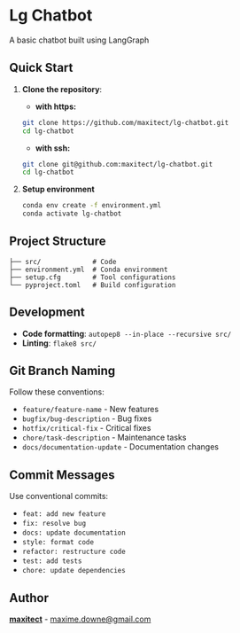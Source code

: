 # Lg Chatbot

A basic chatbot built using LangGraph

## Quick Start

1. **Clone the repository**:

   - **with https:**

   ```bash
   git clone https://github.com/maxitect/lg-chatbot.git
   cd lg-chatbot
   ```

   - **with ssh:**

   ```bash
   git clone git@github.com:maxitect/lg-chatbot.git
   cd lg-chatbot
   ```

2. **Setup environment**

   ```bash
   conda env create -f environment.yml
   conda activate lg-chatbot
   ```

## Project Structure

```
├── src/             # Code
├── environment.yml  # Conda environment
├── setup.cfg        # Tool configurations
└── pyproject.toml   # Build configuration
```

## Development

- **Code formatting**: `autopep8 --in-place --recursive src/`
- **Linting**: `flake8 src/`

## Git Branch Naming

Follow these conventions:

- `feature/feature-name` - New features
- `bugfix/bug-description` - Bug fixes
- `hotfix/critical-fix` - Critical fixes
- `chore/task-description` - Maintenance tasks
- `docs/documentation-update` - Documentation changes

## Commit Messages

Use conventional commits:

- `feat: add new feature`
- `fix: resolve bug`
- `docs: update documentation`
- `style: format code`
- `refactor: restructure code`
- `test: add tests`
- `chore: update dependencies`

## Author

[**maxitect**](https://github.com/maxitect) - maxime.downe@gmail.com
